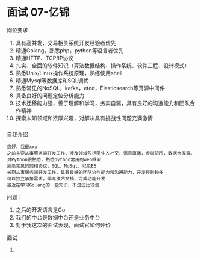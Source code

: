 # 面试 07-亿锦

岗位要求
1. 具有高并发，交易相关系统开发经验者优先
2. 精通Golang，熟悉php，python等语言者优先
3. 精通HTTP、TCP/IP协议
4. 扎实、全面的软件知识（算法数据结构、操作系统、软件工程、设计模式）
5. 熟悉Unix/Linux操作系统原理，熟练使用shell
6. 精通Mysql等数据库和SQL调优
7. 熟悉常见的NoSQL，kafka，etcd，Elasticsearch等开源中间件
8. 具备良好的问题定位分析能力
9. 技术迁移能力强，善于理解和学习，务实自驱，具有良好的沟通能力和团队合作精神
10. 探索未知领域和浓厚兴趣，对解决具有挑战性问题充满激情



### 

自我介绍

```
您好，我是xxx
之前主要从事服务端开发工作，涉及领域包括陌生人社交，语音直播，虚拟货币，数据仓库等。
对Python很熟悉，熟悉python常用的web框架
熟悉常见的网络协议，SQL，NoSql，以及ES
长期从事服务端开发工作，具有良好的团队协作能力和沟通能力，开发经验较多
可以独立承接需求，编写技术文档，完成功能开发
最近在学习Golang的一些知识，不过还比较浅

```

问题：

1. 之后的开发语言是Go
2. 我们的中台是数据中台还是业务中台
3. 对于我这次的面试表现，面试官如何评价

面试

1. 
